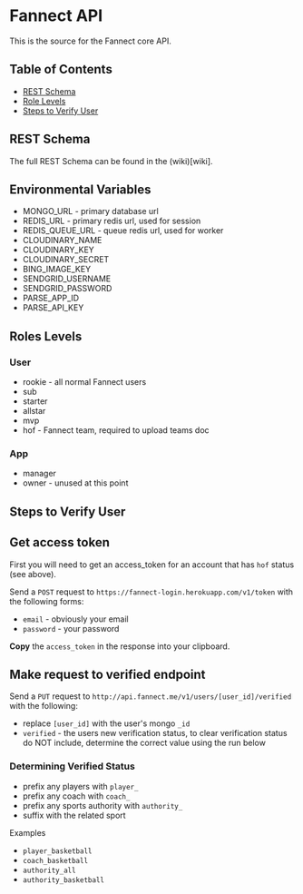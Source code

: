 # Fannect API

This is the source for the Fannect core API.

## Table of Contents
  * [REST Schema](#rest-schema)
  * [Role Levels](#roles-levels)
  * [Steps to Verify User](#steps-to-verify-user)

## REST Schema
The full REST Schema can be found in the (wiki)[wiki].

## Environmental Variables
* MONGO_URL - primary database url
* REDIS_URL - primary redis url, used for session
* REDIS_QUEUE_URL - queue redis url, used for worker
* CLOUDINARY_NAME
* CLOUDINARY_KEY
* CLOUDINARY_SECRET
* BING_IMAGE_KEY
* SENDGRID_USERNAME
* SENDGRID_PASSWORD
* PARSE_APP_ID
* PARSE_API_KEY

## Roles Levels

### User
* rookie - all normal Fannect users
* sub
* starter
* allstar
* mvp
* hof - Fannect team, required to upload teams doc

### App
* manager
* owner - unused at this point

## Steps to Verify User

## Get access token
First you will need to get an access_token for an account that has `hof` status (see above).

Send a `POST` request to `https://fannect-login.herokuapp.com/v1/token` with the following forms:
* `email` - obviously your email
* `password` - your password

__Copy__ the `access_token` in the response into your clipboard.

## Make request to verified endpoint

Send a `PUT` request to `http://api.fannect.me/v1/users/[user_id]/verified` with the following:
* replace `[user_id]` with the user's mongo `_id`
* `verified` - the users new verification status, to clear verification status do NOT include, determine the correct value using the run below

### Determining Verified Status 
* prefix any players with `player_`
* prefix any coach with `coach_`
* prefix any sports authority with `authority_`
* suffix with the related sport

Examples
* `player_basketball`
* `coach_basketball`
* `authority_all`
* `authority_basketball`

